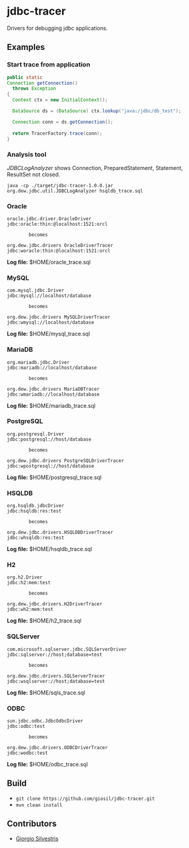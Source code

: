 # jdbc-tracer

Drivers for debugging jdbc applications.

## Examples

### Start trace from application

```java
public static
Connection getConnection()
  throws Exception
{
  Context ctx = new InitialContext();

  DataSource ds = (DataSource) ctx.lookup("java:/jdbc/db_test");

  Connection conn = ds.getConnection();
  
  return TracerFactory.trace(conn);
}
```

### Analysis tool

*JDBCLogAnalyzer* shows Connection, PreparedStatement, Statement, ResultSet not closed.

```
java -cp ./target/jdbc-tracer-1.0.0.jar org.dew.jdbc.util.JDBCLogAnalyzer hsqldb_trace.sql
```

### Oracle

```
oracle.jdbc.driver.OracleDriver
jdbc:oracle:thin:@localhost:1521:orcl

        becomes

org.dew.jdbc.drivers OracleDriverTracer
jdbc:woracle:thin:@localhost:1521:orcl
```

**Log file:** $HOME/oracle_trace.sql

### MySQL

```
com.mysql.jdbc.Driver
jdbc:mysql://localhost/database

        becomes

org.dew.jdbc.drivers MySQLDriverTracer
jdbc:wmysql://localhost/database
```

**Log file:** $HOME/mysql_trace.sql

### MariaDB

```
org.mariadb.jdbc.Driver
jdbc:mariadb://localhost/database

        becomes

org.dew.jdbc.drivers MariaDBTracer
jdbc:wmariadb://localhost/database
```

**Log file:** $HOME/mariadb_trace.sql

### PostgreSQL

```
org.postgresql.Driver
jdbc:postgresql://host/database

        becomes

org.dew.jdbc.drivers PostgreSQLDriverTracer
jdbc:wpostgresql://host/database
```

**Log file:** $HOME/postgresql_trace.sql

### HSQLDB

```
org.hsqldb.jdbcDriver
jdbc:hsqldb:res:test

        becomes

org.dew.jdbc.drivers.HSQLDBDriverTracer
jdbc:whsqldb:res:test
```

**Log file:** $HOME/hsqldb_trace.sql

### H2

```
org.h2.Driver
jdbc:h2:mem:test

        becomes

org.dew.jdbc.drivers.H2DriverTracer
jdbc:wh2:mem:test
```

**Log file:** $HOME/h2_trace.sql

### SQLServer

```
com.microsoft.sqlserver.jdbc.SQLServerDriver
jdbc:sqlserver://host;database=test

        becomes

org.dew.jdbc.drivers.SQLServerTracer
jdbc:wsqlserver://host;database=test
```

**Log file:** $HOME/sqls_trace.sql

### ODBC

```
sun.jdbc.odbc.JdbcOdbcDriver
jdbc:odbc:test

        becomes

org.dew.jdbc.drivers.ODBCDriverTracer
jdbc:wodbc:test
```

**Log file:** $HOME/odbc_trace.sql

## Build

- `git clone https://github.com/giosil/jdbc-tracer.git`
- `mvn clean install`

## Contributors

* [Giorgio Silvestris](https://github.com/giosil)
